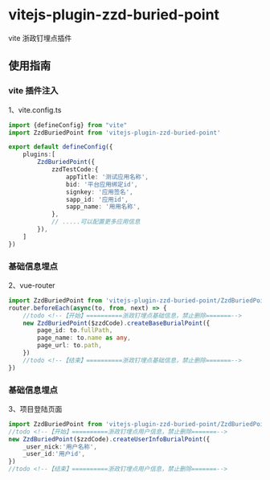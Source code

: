 # vitejs-plugin-zzd-buried-point

vite 浙政钉埋点插件

## 使用指南

### vite 插件注入

1、vite.config.ts

```typescript
import {defineConfig} from "vite"
import ZzdBuriedPoint from 'vitejs-plugin-zzd-buried-point'

export default defineConfig({
    plugins:[
        ZzdBuriedPoint({
            zzdTestCode:{
                appTitle: '测试应用名称',
                bid: '平台应用绑定id',
                signkey: '应用签名',
                sapp_id: '应用id',
                sapp_name: '用用名称',
            },
            // .....可以配置更多应用信息
        }),
    ]
})
```

### 基础信息埋点

2、vue-router 

```typescript
import ZzdBuriedPoint from 'vitejs-plugin-zzd-buried-point/ZzdBuriedPoint'
router.beforeEach(async(to, from, next) => {
    //todo <!--【开始】==========浙政钉埋点基础信息，禁止删除=======-->
    new ZzdBuriedPoint($zzdCode).createBaseBurialPoint({
        page_id: to.fullPath,
        page_name: to.name as any,
        page_url: to.path,
    })
    //todo <!--【结束】==========浙政钉埋点基础信息，禁止删除=======-->
})
```

### 基础信息埋点

3、项目登陆页面 

```typescript
import ZzdBuriedPoint from 'vitejs-plugin-zzd-buried-point/ZzdBuriedPoint'
//todo <!--【开始】==========浙政钉埋点用户信息，禁止删除=======-->
new ZzdBuriedPoint($zzdCode).createUserInfoBurialPoint({
    _user_nick:'用户名称',
    _user_id:'用户id',
})
//todo <!--【结束】==========浙政钉埋点用户信息，禁止删除=======-->
```
